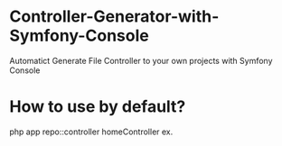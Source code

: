 # Controller-Generator-with-Symfony-Console
Automatict Generate File Controller to your own projects with Symfony Console

# How to use by default?
php app repo::controller homeController
ex.
<?php

namespace Applications\Http\Controllers;

use Applications\Http\controller\BaseController;

use Applications\Http\models\Users;

use Applications\Provider\Package\Resources;

use Applications\Provider\Signature\Authentication\Authentication;

use Applications\Provider\Signature\Authentication\Token;

use Applications\Provider\Signature\Authentication\Request;

use Applications\Provider\Package\UrlGenerator\View;


class sampleController extends BaseController
{

	public function index(){
		
		//index method declarations.        

	}
}



# How to use with clean code?
php app repo::controller homeController --clear
ex.
<?php

namespace Applications\Http\Controllers;

use Applications\Http\controller\BaseController;

use Applications\Http\models\Users;

use Applications\Provider\Package\Resources;

use Applications\Provider\Signature\Authentication\Authentication;

use Applications\Provider\Signature\Authentication\Token;

use Applications\Provider\Signature\Authentication\Request;

use Applications\Provider\Package\UrlGenerator\View;


class homeController
{

	//method declaration
}
